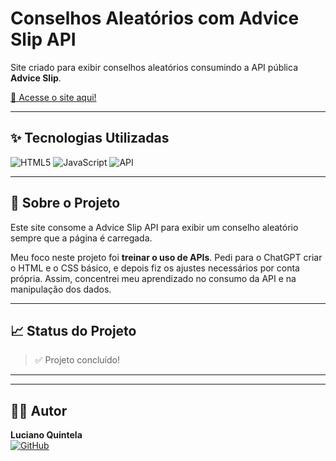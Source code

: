 # Conselhos Aleatórios com Advice Slip API

Site criado para exibir conselhos aleatórios consumindo a API pública **Advice Slip**.

[🔗 Acesse o site aqui!](#) <!-- Coloque aqui o link do seu site ou GitHub Pages, se tiver -->

---

## ✨ Tecnologias Utilizadas

![HTML5](https://img.shields.io/badge/HTML5-E34F26?style=for-the-badge&logo=html5&logoColor=white)
![JavaScript](https://img.shields.io/badge/JavaScript-F7DF1E?style=for-the-badge&logo=javascript&logoColor=black)
![API](https://img.shields.io/badge/API-AdviceSlip-4ABDAC?style=for-the-badge)

---

## 📜 Sobre o Projeto

Este site consome a Advice Slip API para exibir um conselho aleatório sempre que a página é carregada.

Meu foco neste projeto foi **treinar o uso de APIs**. Pedi para o ChatGPT criar o HTML e o CSS básico, e depois fiz os ajustes necessários por conta própria. Assim, concentrei meu aprendizado no consumo da API e na manipulação dos dados.

---

## 📈 Status do Projeto

> ✅ Projeto concluído!

---

<!--
## 📷 Preview Responsivo

<div align="center">
  <img src="assets/preview-desktop.png" alt="Preview Desktop" width="80%" />
  <br><br>
  <img src="assets/preview-mobile.png" alt="Preview Mobile" width="40%" />
</div>

> **Dica:** Ajuste os valores de `width` caso queira exibir as imagens um pouco maiores ou menores.
-->

---

## 👨‍💻 Autor

**Luciano Quintela**  
[![GitHub](https://img.shields.io/badge/GitHub-000?style=for-the-badge&logo=github&logoColor=white)](https://github.com/lucianoquintela)
